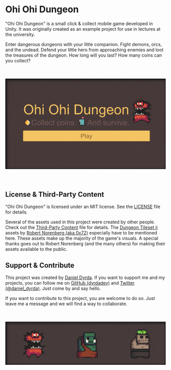 # Ohi Ohi Dungeon

"Ohi Ohi Dungeon" is a small click & collect mobile game developed in Unity. It was originally created as an example project for use in lectures at the university.

Enter dangerous dungeons with your little companion. Fight demons, orcs, and the undead. Defend your little hero from approaching enemies and loot the treasures of the dungeon. How long will you last? How many coins can you collect?

<p align=center>
    <br>
    <br>
    <a href="./README.md">
        <img src="./Media/ohi_ohi_dungeon_github_preview.gif" alt="Gameplay footage from the game Ohi Ohi Dungeon"/>
    </a>
    <br>
    <br>
    <br>
</p>


## License & Third-Party Content

"Ohi Ohi Dungeon" is licensed under an MIT license. See the [LICENSE](/LICENSE) file for details.

Several of the assets used in this project were created by other people. Check out the [Third-Party Content](/ThirdPartyContent.md) file for details. The [Dungeon Tileset ii](https://0x72.itch.io/dungeontileset-ii) assets by [Robert Norenberg (aka 0x72)](http://0x72.pl/) especially have to be mentioned here. These assets make up the majority of the game's visuals. A special thanks goes out to Robert Norenberg (and the many others) for making their assets available to the public.

## Support & Contribute

This project was created by [Daniel Dyrda](https://dyrda.page). If you want to support me and my projects, you can follow me on [GitHub (dyrdadev)](https://github.com/dyrdadev) and [Twitter (@daniel_dyrda)](https://twitter.com/daniel_dyrda). Just come by and say hello.

If you want to contribute to this project, you are welcome to do so. Just leave me a message and we will find a way to collaborate.

<p align=center>
    <br>
    <br>
    <a href="./README.md">
        <img src="./Media/Bosses/all_bosses_idle_2.gif" alt="Bosses from the game Ohi Ohi Dungeon"/>
    </a>
</p>
